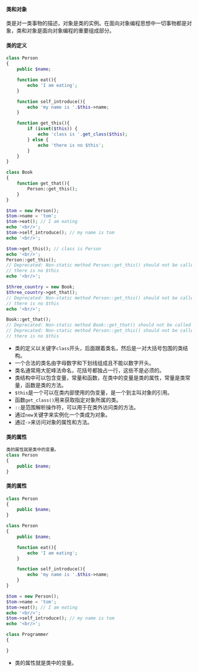 #### 类和对象
类是对一类事物的描述，对象是类的实例。在面向对象编程思想中一切事物都是对象，类和对象是面向对象编程的重要组成部分。

#### 类的定义
```php
class Person
{
    public $name;

    function eat(){
        echo 'I am eating';
    }

    function self_introduce(){
        echo 'my name is '.$this->name;
    }

    function get_this(){
        if (isset($this)) {
            echo 'class is '.get_class($this);
        } else {
            echo 'there is no $this';
        }
    }
}

class Book
{
    function get_that(){
        Person::get_this();
    }
}

$tom = new Person();
$tom->name = 'tom';
$tom->eat(); // I am eating
echo '<br/>';
$tom->self_introduce(); // my name is tom
echo '<br/>';

$tom->get_this(); // class is Person
echo '<br/>';
Person::get_this();
// Deprecated: Non-static method Person::get_this() should not be called statically in D:\www\test\test1.php on line 39
// there is no $this
echo '<br/>';

$three_country = new Book;
$three_country->get_that();
// Deprecated: Non-static method Person::get_this() should not be called statically in D:\www\test\test1.php on line 26
// there is no $this
echo '<br/>';

Book::get_that();
// Deprecated: Non-static method Book::get_that() should not be called statically in D:\www\test\test1.php on line 50
// Deprecated: Non-static method Person::get_this() should not be called statically in D:\www\test\test1.php on line 26
// there is no $this
```
- 类的定义以关键字`class`开头，后面跟着类名，然后是一对大括号包围的类结构。
- 一个合法的类名由字母数字和下划线组成且不能以数字开头。
- 类名通常用大驼峰法命名，花括号都独占一行，这些不是必须的。
- 类结构中可以包含变量，常量和函数，在类中的变量是类的属性，常量是类常量，函数是类的方法。
- `$this`是一个可以在类内部使用的伪变量，是一个到主叫对象的引用。
- 函数`get_class()`用来获取指定对象所属的类。
- `::`是范围解析操作符，可以用于在类外访问类的方法。
- 通过`new`关键字来实例化一个类成为对象。
- 通过`->`来访问对象的属性和方法。
#### 类的属性
```php
类的属性就是类中的变量。
class Person
{
    public $name;
}
```
#### 类的属性
```php
class Person
{
    public $name;
}
```
```php
class Person
{
    public $name;

    function eat(){
        echo 'I am eating';
    }

    function self_introduce(){
        echo 'my name is '.$this->name;
    }
}

$tom = new Person();
$tom->name = 'tom';
$tom->eat(); // I am eating
echo '<br/>';
$tom->self_introduce(); // my name is tom
echo '<br/>';

class Programmer
{

}
```
- 类的属性就是类中的变量。